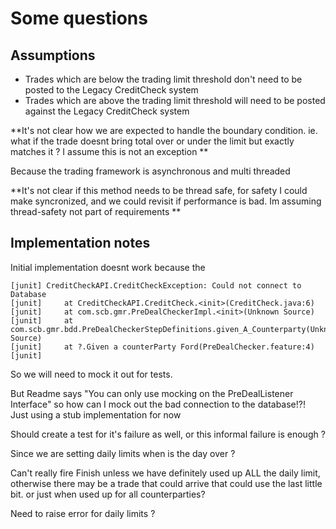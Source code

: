 Some questions
========================================

Assumptions
------------------------------


 *  Trades which are below the trading limit threshold don't need to be posted to the Legacy CreditCheck system
 *  Trades which are above the trading limit threshold will need to be posted against the Legacy CreditCheck system



**It's not clear how we are expected to handle the boundary condition. ie. what if the trade doesnt bring total over or under the limit but exactly matches it ? I assume this is not an exception **  



Because the trading framework is asynchronous and multi threaded

**It's not clear if this method needs to be thread safe, for safety I could make syncronized, and we could revisit if performance is bad. Im assuming thread-safety not part of requirements **  




Implementation notes
------------------------------

Initial implementation doesnt work because the 

    [junit] CreditCheckAPI.CreditCheckException: Could not connect to Database
    [junit]     at CreditCheckAPI.CreditCheck.<init>(CreditCheck.java:6)
    [junit]     at com.scb.gmr.PreDealCheckerImpl.<init>(Unknown Source)
    [junit]     at com.scb.gmr.bdd.PreDealCheckerStepDefinitions.given_A_Counterparty(Unknown Source)
    [junit]     at ?.Given a counterParty Ford(PreDealChecker.feature:4)
    [junit]


So we will need to mock it out for tests. 

But Readme says "You can only use mocking on the PreDealListener Interface" so how can I mock out the bad connection to the database!?! Just using a stub implementation for now

Should create a test for it's failure as well, or this informal failure is enough ? 

Since we are setting daily limits when is the day over ? 

Can't really fire Finish unless we have definitely used up ALL the daily limit, otherwise there may be a trade that could arrive that could use the last little bit. or just when used up for all counterparties?

Need to raise error for daily limits ? 

